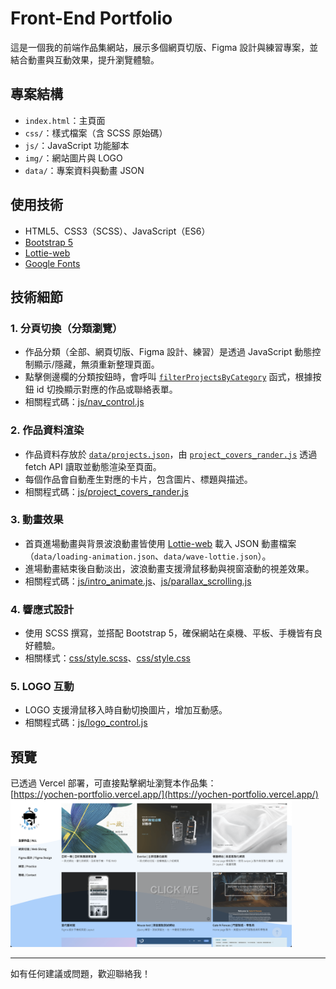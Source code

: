 # Front-End Portfolio

這是一個我的前端作品集網站，展示多個網頁切版、Figma 設計與練習專案，並結合動畫與互動效果，提升瀏覽體驗。

## 專案結構

- `index.html`：主頁面
- `css/`：樣式檔案（含 SCSS 原始碼）
- `js/`：JavaScript 功能腳本
- `img/`：網站圖片與 LOGO
- `data/`：專案資料與動畫 JSON

## 使用技術

- HTML5、CSS3（SCSS）、JavaScript（ES6）
- [Bootstrap 5](https://getbootstrap.com/)
- [Lottie-web](https://airbnb.io/lottie/#/web)
- [Google Fonts](https://fonts.google.com/)

## 技術細節

### 1. 分頁切換（分類瀏覽）

- 作品分類（全部、網頁切版、Figma 設計、練習）是透過 JavaScript 動態控制顯示/隱藏，無須重新整理頁面。
- 點擊側邊欄的分類按鈕時，會呼叫 [`filterProjectsByCategory`](js/nav_control.js) 函式，根據按鈕 id 切換顯示對應的作品或聯絡表單。
- 相關程式碼：[js/nav_control.js](js/nav_control.js)

### 2. 作品資料渲染

- 作品資料存放於 [`data/projects.json`](data/projects.json)，由 [`project_covers_rander.js`](js/project_covers_rander.js) 透過 fetch API 讀取並動態渲染至頁面。
- 每個作品會自動產生對應的卡片，包含圖片、標題與描述。
- 相關程式碼：[js/project_covers_rander.js](js/project_covers_rander.js)

### 3. 動畫效果

- 首頁進場動畫與背景波浪動畫皆使用 [Lottie-web](https://airbnb.io/lottie/#/web) 載入 JSON 動畫檔案（`data/loading-animation.json`、`data/wave-lottie.json`）。
- 進場動畫結束後自動淡出，波浪動畫支援滑鼠移動與視窗滾動的視差效果。
- 相關程式碼：[js/intro_animate.js](js/intro_animate.js)、[js/parallax_scrolling.js](js/parallax_scrolling.js)

### 4. 響應式設計

- 使用 SCSS 撰寫，並搭配 Bootstrap 5，確保網站在桌機、平板、手機皆有良好體驗。
- 相關樣式：[css/style.scss](css/style.scss)、[css/style.css](css/style.css)

### 5. LOGO 互動

- LOGO 支援滑鼠移入時自動切換圖片，增加互動感。
- 相關程式碼：[js/logo_control.js](js/logo_control.js)

## 預覽

已透過 Vercel 部署，可直接點擊網址瀏覽本作品集：  
[https://yochen-portfolio.vercel.app/](https://yochen-portfolio.vercel.app/)
<img src="img/previe-image.png" alt="網站預覽" width="450">

---

如有任何建議或問題，歡迎聯絡我！